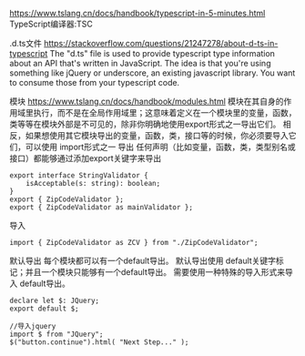 

https://www.tslang.cn/docs/handbook/typescript-in-5-minutes.html
TypeScript编译器:TSC

.d.ts文件
https://stackoverflow.com/questions/21247278/about-d-ts-in-typescript
The "d.ts" file is used to provide typescript type information about an API that's written in JavaScript. 
The idea is that you're using something like jQuery or underscore, an existing javascript library.
You want to consume those from your typescript code.


模块
https://www.tslang.cn/docs/handbook/modules.html
模块在其自身的作用域里执行，而不是在全局作用域里；这意味着定义在一个模块里的变量，函数，类等等在模块外部是不可见的，除非你明确地使用export形式之一导出它们。
相反，如果想使用其它模块导出的变量，函数，类，接口等的时候，你必须要导入它们，可以使用 import形式之一
导出
任何声明（比如变量，函数，类，类型别名或接口）都能够通过添加export关键字来导出
```
export interface StringValidator {
    isAcceptable(s: string): boolean;
}
export { ZipCodeValidator };
export { ZipCodeValidator as mainValidator };
```
导入
```
import { ZipCodeValidator as ZCV } from "./ZipCodeValidator";
```
默认导出
每个模块都可以有一个default导出。 默认导出使用 default关键字标记；并且一个模块只能够有一个default导出。 需要使用一种特殊的导入形式来导入 default导出。
```
declare let $: JQuery;
export default $;

//导入jquery
import $ from "JQuery";
$("button.continue").html( "Next Step..." );
```